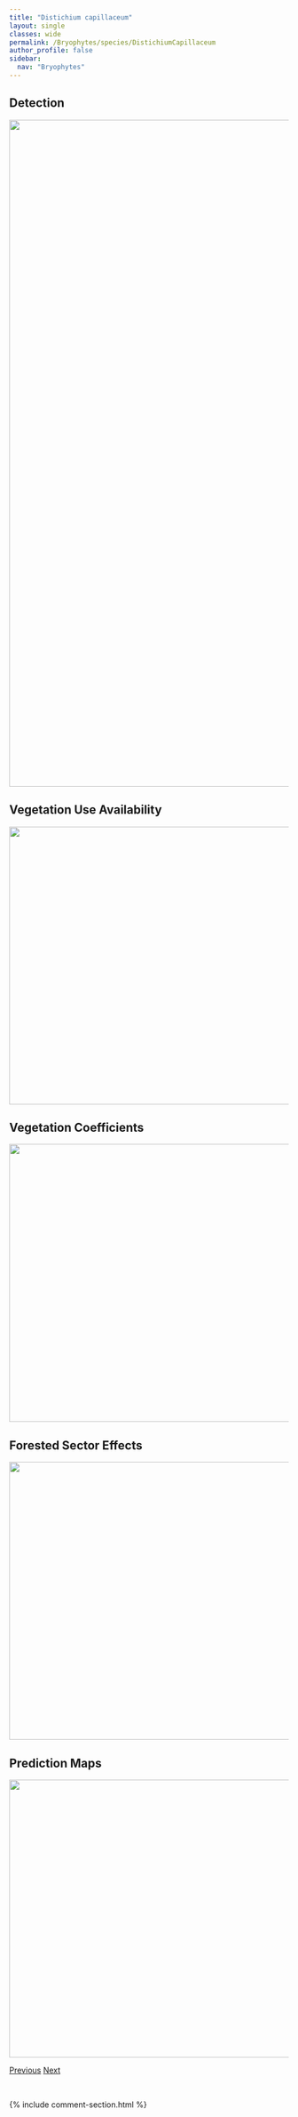```yaml
---
title: "Distichium capillaceum"
layout: single
classes: wide
permalink: /Bryophytes/species/DistichiumCapillaceum
author_profile: false
sidebar:
  nav: "Bryophytes"
---
```


<h2>Detection</h2>

<a href="https://drive.google.com/uc?export=view&id=1W1tMQDMqNQy5fhPhdj9S7h67TW-za5Lq">
<img src="https://drive.google.com/uc?export=view&id=1W1tMQDMqNQy5fhPhdj9S7h67TW-za5Lq" height = "1200" width = "800">
</a>


<h2>Vegetation Use Availability</h2>

<a href="https://drive.google.com/uc?export=view&id=1zuJUts0tmB1Rc4FKXA_FkXNyap6TOFhR">
<img src="https://drive.google.com/uc?export=view&id=1zuJUts0tmB1Rc4FKXA_FkXNyap6TOFhR" height = "500" width = "1000">
</a>


<h2>Vegetation Coefficients</h2>

<a href="https://drive.google.com/uc?export=view&id=1B1A_3P0vJE3VbpIRi3CDhtq7V1lMfaX1">
<img src="https://drive.google.com/uc?export=view&id=1B1A_3P0vJE3VbpIRi3CDhtq7V1lMfaX1" height = "500" width = "1000">
</a>


<h2>Forested Sector Effects</h2>

<a href="https://drive.google.com/uc?export=view&id=15Fyc6nJ9aI3UyEaafnqV55gaSe-DVHdM">
<img src="https://drive.google.com/uc?export=view&id=15Fyc6nJ9aI3UyEaafnqV55gaSe-DVHdM" height = "500" width = "1000">
</a>


<h2>Prediction Maps</h2>

<a href="https://drive.google.com/uc?export=view&id=1yc0NjKz9c_gWItdTKBy9Q2qh4BZeo5hI">
<img src="https://drive.google.com/uc?export=view&id=1yc0NjKz9c_gWItdTKBy9Q2qh4BZeo5hI" height = "500" width = "1000">
</a>


<a href="/DevelopmentWebsite/Bryophytes/species/LophocoleaHeterophylla" class="pagination--pager" title="Lophocolea heterophylla">Previous</a> <a href="/DevelopmentWebsite/Bryophytes/species/CephaloziellaAll" class="pagination--pager" title="Cephaloziella All">Next</a>

<p>&nbsp;</p>

{% include comment-section.html %}
